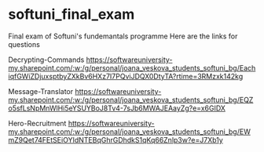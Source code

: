 # softuni_final_exam
Final exam of Softuni's fundemantals programme
Here are the links for questions 

Decrypting-Commands 
https://softwareuniversity-my.sharepoint.com/:w:/g/personal/joana_veskova_students_softuni_bg/EachiqfGWiZDjuxsptbyZXkBv6HXz7I7PQviJDQX0DtyTA?rtime=3RMzxk142kg

Message-Translator
https://softwareuniversity-my.sharepoint.com/:w:/g/personal/joana_veskova_students_softuni_bg/EQZo5sfLsNpMnWlHi5eYSUYBoJ8Tv4-7sJb6MWAJEAayZg?e=x6GIDX

Hero-Recruitment
https://softwareuniversity-my.sharepoint.com/:w:/g/personal/joana_veskova_students_softuni_bg/EWmZ9Qet74FEtSEiOYIdNTEBqGhrGDhdkS1qKq66Znlp3w?e=J7Xb1y
